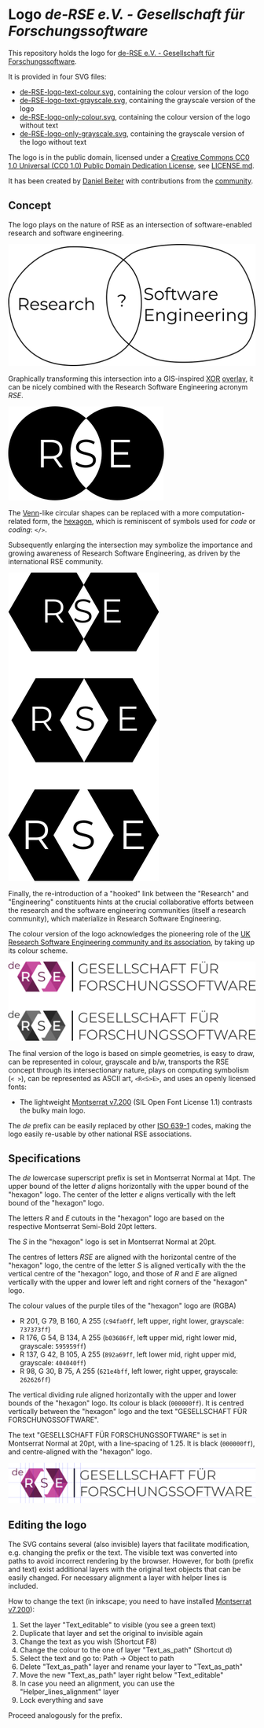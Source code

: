 # Logo *de-RSE e.V. - Gesellschaft für Forschungssoftware*

This repository holds the logo for 
[de-RSE e.V. - Gesellschaft für Forschungssoftware](https://de-rse.org).

It is provided in four SVG files:

- [de-RSE-logo-text-colour.svg](de-RSE-logo-text-colour.svg), containing the colour version of the logo
- [de-RSE-logo-text-grayscale.svg](de-RSE-logo-text-grayscale.svg), containing the grayscale version of the logo
- [de-RSE-logo-only-colour.svg](de-RSE-logo-only-colour.svg), containing the colour version of the logo without text
- [de-RSE-logo-only-grayscale.svg](de-RSE-logo-only-grayscale.svg), containing the grayscale version of the logo without text

The logo is in the public domain, licensed under a 
[Creative Commons CC0 1.0 Universal (CC0 1.0) Public Domain Dedication License](https://creativecommons.org/publicdomain/zero/1.0/), see [LICENSE.md](LICENSE.md).

It has been created by [Daniel Beiter](https://github.com/baender) with contributions from the
[community](https://github.com/DE-RSE/logo-association/graphs/contributors).

## Concept

The logo plays on the nature of RSE as an intersection of software-enabled 
research and software engineering. 

![](concept/intersection.png)

Graphically transforming this intersection into a GIS-inspired 
[XOR](https://en.wikipedia.org/wiki/Exclusive_or) 
[overlay](https://en.wikipedia.org/wiki/Geographic_information_system#Map_overlay), 
it can be nicely combined with the Research Software Engineering acronym *RSE*.

![](concept/xor-overlay.png)

The [Venn](https://en.wikipedia.org/wiki/Venn_diagram)-like circular shapes can 
be replaced with a more computation-related 
form, the [hexagon](https://en.wikipedia.org/wiki/Hexagon), which is reminiscent 
of symbols used for *code* or *coding*: `</>`.

Subsequently enlarging the intersection may symbolize the importance and growing 
awareness of Research Software Engineering, as driven by the international RSE
community.

![](concept/hexagon.png)

Finally, the re-introduction of a "hooked" link between the "Research" and 
"Engineering" constituents hints at the crucial collaborative efforts between 
the research and the software engineering communities (itself a research 
community), which materialize in Research Software Engineering.

The colour version of the logo acknowledges the pioneering role of the [UK
Research Software Engineering community and its association](https://rse.ac.uk/), 
by taking up its colour scheme.

![](concept/logo.png)

The final version of the logo is based on simple geometries, is easy to draw,
can be represented in colour, grayscale and b/w, transports the RSE concept 
through its intersectionary nature, plays on computing symbolism (`< >`), can
be represented as ASCII art, `<R<S>E>`, and uses an openly licensed fonts:

- The lightweight [Montserrat v7.200](https://github.com/JulietaUla/Montserrat/releases/tag/v7.200)
(SIL Open Font License 1.1) contrasts the bulky main logo.

The *de* prefix can be easily replaced by other 
[ISO 639-1](https://en.wikipedia.org/wiki/ISO_639-3) codes, making the logo 
easily re-usable by other national RSE associations.

## Specifications

The *de* lowercase superscript prefix is set in Montserrat Normal at 14pt. The upper bound
of the letter *d* aligns horizontally with the upper bound of the "hexagon" logo.
The center of the letter *e* aligns vertically with the left bound of the
"hexagon" logo.

The letters *R* and *E* cutouts in the "hexagon" logo are based on the respective 
Montserrat Semi-Bold 20pt letters.

The *S* in the "hexagon" logo is set in Montserrat Normal at 20pt.

The centres of letters *RSE* are aligned with the horizontal centre of the
"hexagon" logo, the centre of the letter *S* is aligned vertically with the the 
vertical centre of the "hexagon" logo, and those of *R* and *E* are aligned
vertically with the upper and lower left and right corners of the "hexagon" logo.

The colour values of the purple tiles of the "hexagon" logo are (RGBA)

- R 201, G 79, B 160, A 255 (`c94fa0ff`, left upper, right lower, grayscale: `737373ff`)
- R 176, G 54, B 134, A 255 (`b03686ff`, left upper mid, right lower mid, grayscale: `595959ff`)
- R 137, G 42, B 105, A 255 (`892a69ff`, left lower mid, right upper mid, grayscale: `404040ff`)
- R 98, G 30, B 75, A 255 (`621e4bff`, left lower, right upper, grayscale: `262626ff`)

The vertical dividing rule aligned horizontally with the upper and lower bounds
of the "hexagon" logo. Its colour is black (`000000ff`). It is centred vertically
between the "hexagon" logo and the text "GESELLSCHAFT FÜR FORSCHUNGSSOFTWARE".

The text "GESELLSCHAFT FÜR FORSCHUNGSSOFTWARE" is set in Montserrat Normal at 20pt,
with a line-spacing of 1.25. It is black (`000000ff`), and centre-aligned with
the "hexagon" logo.

![](concept/specs.png)

## Editing the logo

The SVG contains several (also invisible) layers that facilitate modification, e.g. changing the prefix or the text.
The visible text was converted into paths to avoid incorrect rendering by the browser.
However, for both (prefix and text) exist additional layers with the original text objects that can be easily changed.
For necessary alignment a layer with helper lines is included.

How to change the text (in inkscape; you need to have installed [Montserrat v7.200](https://github.com/JulietaUla/Montserrat/releases/tag/v7.200)):

1. Set the layer "Text_editable" to visible (you see a green text)
2. Duplicate that layer and set the original to invisible again
3. Change the text as you wish (Shortcut F8)
4. Change the colour to the one of layer "Text_as_path" (Shortcut d)
5. Select the text and go to: Path -> Object to path
6. Delete "Text_as_path" layer and rename your layer to "Text_as_path"
7. Move the new "Text_as_path" layer right below "Text_editable"
8. In case you need an alignment, you can use the "Helper_lines_alignment" layer
9. Lock everything and save

Proceed analogously for the prefix.
